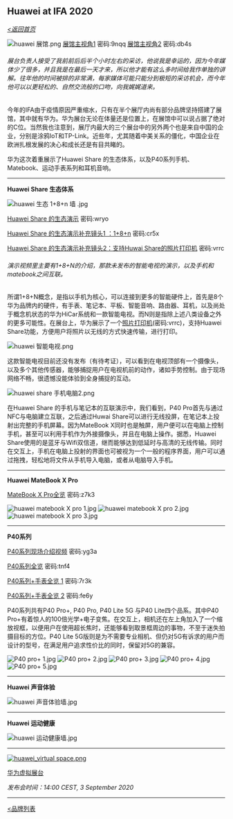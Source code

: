 ## Huawei at IFA 2020

_[<返回首页](https://github.com/Jeremiah-Y/IFA2020/blob/master/IFA%202020%20%E6%8A%A5%E9%81%93%E8%AE%A1%E5%88%92/IFA2020%20%E6%8A%A5%E9%81%93%E8%AE%A1%E5%88%92.md)_


![huawei 展馆.png](https://github.com/Jeremiah-Y/IFA2020/blob/master/IFA%202020%20%E6%8A%A5%E9%81%93%E8%AE%A1%E5%88%92/img/9.5/huawei%20pic/huawei%20%E5%B1%95%E9%A6%86.png)
[展馆主视角1](https://pan.baidu.com/s/1tz22wQifJn1yWnvkCTX48A)  密码:9nqq
[展馆主视角2](https://pan.baidu.com/s/1v34XER9mlSLZfmidTIlRzQ)  密码:db4s

###### _展台负责人接受了我前前后后半个小时左右的采访，他说我是幸运的，因为今年媒体少了很多，并且我是在最后一天才来，所以他才能有这么多时间给我作单独的讲解。往年他的时间被排的非常满，每家媒体可能只能分到极短的采访机会，而今年他可以以更轻松的、自然交流般的口吻，向我娓娓道来。_

今年的IFA由于疫情原因严重缩水，只有在半个展厅内尚有部分品牌坚持搭建了展馆，其中就有华为。华为展台无论在体量还是位置上，在展馆中可以说占据了绝对的C位。当然我也注意到，展厅内最大的三个展台中的另外两个也是来自中国的企业，分别是涂鸦IoT和TP-Link。近些年，尤其随着中美关系的僵化，中国企业在欧洲扎根发展的决心和成长还是有目共睹的。


华为这次着重展示了Huawei Share 的生态体系，以及P40系列手机、Matebook、运动手表系列和耳机音响。


---
**Huawei Share 生态体系**

![huawei 生态 1+8+n 墙 .jpg](https://github.com/Jeremiah-Y/IFA2020/blob/master/IFA%202020%20%E6%8A%A5%E9%81%93%E8%AE%A1%E5%88%92/img/9.5/huawei%20pic/huawei%20%E7%94%9F%E6%80%81%201%2B8%2Bn%20%E5%A2%99%20.jpg) 

[Huawei Share 的生态演示](https://pan.baidu.com/s/1fLXTCGEqzoYmOKJsXzWNlg)   密码:wryo 

[Huawei Share 的生态演示补充镜头1 ：1+8+n](https://pan.baidu.com/s/1kxPFR0l0HqyRVPdjKRYPVA)   密码:cr5x

[Huawei Share 的生态演示补充镜头2：支持Huwai Share的照片打印机](https://pan.baidu.com/s/1npBEJ22QBc990zO-qeZ5Uw)  密码:vrrc

###### _演示视频里主要有1+8+N的介绍，那款未发布的智能电视的演示，以及手机和matebook之间互联。_


所谓1+8+N概念，是指以手机为核心，可以连接到更多的智能硬件上，首先是8个华为品牌内的硬件，有手表、笔记本、平板、智能音响、路由器、耳机，以及尚处于概念机状态的华为HiCar系统和一款智能电视。而N则是指除上述八类设备之外的更多可能性。在展台上，华为展示了一个[照片打印机](https://pan.baidu.com/s/1npBEJ22QBc990zO-qeZ5Uw)(密码:vrrc)，支持Huawei Share功能，方便用户将照片以无线的方式快速传输，进行打印。

![huawei 智能电视.png](https://github.com/Jeremiah-Y/IFA2020/blob/master/IFA%202020%20%E6%8A%A5%E9%81%93%E8%AE%A1%E5%88%92/img/9.5/huawei%20pic/huawei%20%E6%99%BA%E8%83%BD%E7%94%B5%E8%A7%86.png)

这款智能电视目前还没有发布（有待考证），可以看到在电视顶部有一个摄像头，以及多个其他传感器，能够捕捉用户在电视机前的动作，诸如手势控制。由于现场网络不畅，很遗憾没能体验到全身捕捉的互动。

![huawei share 手机电脑2.png](https://github.com/Jeremiah-Y/IFA2020/blob/master/IFA%202020%20%E6%8A%A5%E9%81%93%E8%AE%A1%E5%88%92/img/9.5/huawei%20pic/huawei%20share%20%E6%89%8B%E6%9C%BA%E7%94%B5%E8%84%912.png)

在Huawei Share 的手机与笔记本的互联演示中，我们看到，P40 Pro首先与通过NFC与电脑建立互联，之后通过Huwai Share可以进行无线投屏，在笔记本上投射出完整的手机屏幕。因为MateBook X同时也是触屏，用户便可以在电脑上控制手机，甚至可以利用手机作为外接摄像头，并且在电脑上操作。据悉，Huawei Share使用的是蓝牙与Wifi双信道，继而能够达到低延时与高清的无线传输。同时在交互上，手机在电脑上投射的界面也可被视为一个一般的程序界面，用户可以通过拖拽，轻松地将文件从手机导入电脑，或者从电脑导入手机。

---
**Huawei MateBook X Pro**

[MateBook X Pro全览](https://pan.baidu.com/s/1kcyKn8XVJE83gDKnxcfhgA)   密码:z7k3

![huawei matebook X pro 1.jpg](https://github.com/Jeremiah-Y/IFA2020/blob/master/IFA%202020%20%E6%8A%A5%E9%81%93%E8%AE%A1%E5%88%92/img/9.5/huawei%20pic/huawei%20matebook%20X%20pro%201.jpg)
![huawei matebook X pro 2.jpg](https://github.com/Jeremiah-Y/IFA2020/blob/master/IFA%202020%20%E6%8A%A5%E9%81%93%E8%AE%A1%E5%88%92/img/9.5/huawei%20pic/huawei%20matebook%20X%20pro%202.jpg)
![huawei matebook X pro 3.jpg](https://github.com/Jeremiah-Y/IFA2020/blob/master/IFA%202020%20%E6%8A%A5%E9%81%93%E8%AE%A1%E5%88%92/img/9.5/huawei%20pic/huawei%20matebook%20X%20pro%203.jpg) 

---

**P40系列**

[P40系列现场介绍视频](https://pan.baidu.com/s/1NHw_B9tJlTsMvCAdQNCD7g)   密码:yg3a

[P40系列全览](https://pan.baidu.com/s/1omiFfVVWPq1bx7GNjyB40Q)   密码:tnf4

[P40系列+手表全览 1](https://pan.baidu.com/s/1b4JqLrZzQ7lRUymFZ1amFQ)   密码:7r3k

[P40系列+手表全览 2](https://pan.baidu.com/s/1ymBie-GhggRWV7_yFYOmnQ) 密码:fe6y

P40系列共有P40 Pro+, P40 Pro, P40 Lite 5G 与P40 Lite四个品系。其中P40 Pro+有着惊人的100倍光学+电子变焦。在交互上，相机还在左上角加入了一个缩放视框，以便用户在使用超长焦时，还能够看到取景框周边的事物，不至于迷失拍摄目标的方位。P40 Lite 5G版则是为不需要专业相机、但仍对5G有诉求的用户而设计的型号，在满足用户追求性价比的同时，保留对5G的兼容。

![P40 pro+ 1.jpg](https://github.com/Jeremiah-Y/IFA2020/blob/master/IFA%202020%20%E6%8A%A5%E9%81%93%E8%AE%A1%E5%88%92/img/9.5/huawei%20pic/P40%20pro%2B%201.jpg)
![P40 pro+ 2.jpg](https://github.com/Jeremiah-Y/IFA2020/blob/master/IFA%202020%20%E6%8A%A5%E9%81%93%E8%AE%A1%E5%88%92/img/9.5/huawei%20pic/P40%20pro%2B%202.jpg)
![P40 pro+ 3.jpg](https://github.com/Jeremiah-Y/IFA2020/blob/master/IFA%202020%20%E6%8A%A5%E9%81%93%E8%AE%A1%E5%88%92/img/9.5/huawei%20pic/P40%20pro%2B%203.jpg)
![P40 pro+ 4.jpg](https://github.com/Jeremiah-Y/IFA2020/blob/master/IFA%202020%20%E6%8A%A5%E9%81%93%E8%AE%A1%E5%88%92/img/9.5/huawei%20pic/P40%20pro%2B%204.jpg)
![P40 pro+ 5.jpg](https://github.com/Jeremiah-Y/IFA2020/blob/master/IFA%202020%20%E6%8A%A5%E9%81%93%E8%AE%A1%E5%88%92/img/9.5/huawei%20pic/P40%20pro%2B%205.jpg)

---
**Huawei 声音体验**

![huawei 声音体验墙.jpg](https://github.com/Jeremiah-Y/IFA2020/blob/master/IFA%202020%20%E6%8A%A5%E9%81%93%E8%AE%A1%E5%88%92/img/9.5/huawei%20pic/huawei%20%E5%A3%B0%E9%9F%B3%E4%BD%93%E9%AA%8C%E5%A2%99.jpg)

---

**Huawei 运动健康**

![huawei 运动健康墙.jpg](https://github.com/Jeremiah-Y/IFA2020/blob/master/IFA%202020%20%E6%8A%A5%E9%81%93%E8%AE%A1%E5%88%92/img/9.5/huawei%20pic/huawei%20%E8%BF%90%E5%8A%A8%E5%81%A5%E5%BA%B7%E5%A2%99.jpg)



---
[![huawei_virtual space.png](https://github.com/Jeremiah-Y/IFA2020/blob/master/IFA%202020%20%E6%8A%A5%E9%81%93%E8%AE%A1%E5%88%92/img/by%20brands/Huawei/huawei_virtual%20space.png)](https://consumer.huawei.com/en/campaign/together-2020/1-8-n/?utm_campaign=ifa&utm_medium=ownmedia&utm_source=ifa-virtual-space)

[华为虚拟展台](https://consumer.huawei.com/en/campaign/together-2020/1-8-n/?utm_campaign=ifa&utm_medium=ownmedia&utm_source=ifa-virtual-space)


_发布会时间：14:00 CEST, 3 September 2020_

---


[<品牌列表](https://github.com/Jeremiah-Y/IFA2020/blob/master/IFA%202020%20%E6%8A%A5%E9%81%93%E8%AE%A1%E5%88%92/4%20IFA%202020%20%E5%93%81%E7%89%8C%E5%88%97%E8%A1%A8.md)